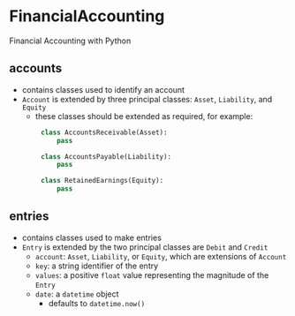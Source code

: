 # FinancialAccounting
Financial Accounting with Python

## accounts
- contains classes used to identify an account
- `Account` is extended by three principal classes: `Asset`, `Liability`, and `Equity`
  - these classes should be extended as required, for example:
```python
        class AccountsReceivable(Asset):
            pass

        class AccountsPayable(Liability):
            pass

        class RetainedEarnings(Equity):
            pass
```
 
 ## entries
 - contains classes used to make entries
 - `Entry` is extended by the two principal classes are `Debit` and `Credit`
   - `account`: `Asset`, `Liability`, or `Equity`, which are extensions of `Account`
   - `key`: a string identifier of the entry
   - `values`: a positive `float` value representing the magnitude of the `Entry`
   - `date`: a `datetime` object
     - defaults to `datetime.now()` 
 